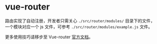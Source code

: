# vue-router

路由实现了自动注册，开发者只需关心 `./src/router/modules/` 目录下的文件，一个模块对应一个 js 文件，可参考 `./src/router/modules/example.js` 文件。

更多使用技巧请移步至 Vue-router [官方文档](https://next.router.vuejs.org/zh/)。